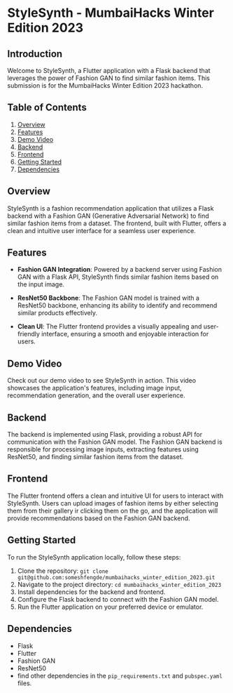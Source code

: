 # StyleSynth - MumbaiHacks Winter Edition 2023

## Introduction

Welcome to StyleSynth, a Flutter application with a Flask backend that leverages the power of Fashion GAN to find similar fashion items. This submission is for the MumbaiHacks Winter Edition 2023 hackathon.

## Table of Contents

1. [Overview](#overview)
2. [Features](#features)
3. [Demo Video](#demo-video)
4. [Backend](#backend)
5. [Frontend](#frontend)
6. [Getting Started](#getting-started)
7. [Dependencies](#dependencies)


## Overview

StyleSynth is a fashion recommendation application that utilizes a Flask backend with a Fashion GAN (Generative Adversarial Network) to find similar fashion items from a dataset. The frontend, built with Flutter, offers a clean and intuitive user interface for a seamless user experience.

## Features

- **Fashion GAN Integration**: Powered by a backend server using Fashion GAN with a Flask API, StyleSynth finds similar fashion items based on the input image.
  
- **ResNet50 Backbone**: The Fashion GAN model is trained with a ResNet50 backbone, enhancing its ability to identify and recommend similar products effectively.

- **Clean UI**: The Flutter frontend provides a visually appealing and user-friendly interface, ensuring a smooth and enjoyable interaction for users.

## Demo Video

Check out our demo video to see StyleSynth in action. This video showcases the application's features, including image input, recommendation generation, and the overall user experience.


## Backend

The backend is implemented using Flask, providing a robust API for communication with the Fashion GAN model. The Fashion GAN backend is responsible for processing image inputs, extracting features using ResNet50, and finding similar fashion items from the dataset.

## Frontend

The Flutter frontend offers a clean and intuitive UI for users to interact with StyleSynth. Users can upload images of fashion items by either selecting them from their gallery ir clicking them on the go, and the application will provide recommendations based on the Fashion GAN backend.

## Getting Started

To run the StyleSynth application locally, follow these steps:

1. Clone the repository: `git clone git@github.com:someshfengde/mumbaihacks_winter_edition_2023.git`
2. Navigate to the project directory: `cd mumbaihacks_winter_edition_2023`
3. Install dependencies for the backend and frontend.
4. Configure the Flask backend to connect with the Fashion GAN model.
5. Run the Flutter application on your preferred device or emulator.

## Dependencies

- Flask
- Flutter
- Fashion GAN
- ResNet50
- find other dependencies in the `pip_requirements.txt` and `pubspec.yaml` files. 